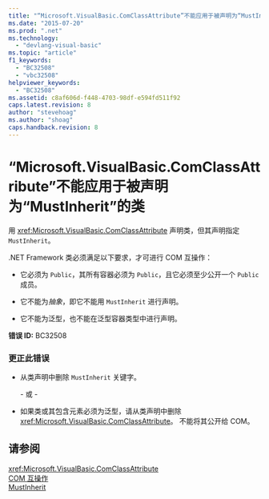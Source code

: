 ```yaml
---
title: "“Microsoft.VisualBasic.ComClassAttribute”不能应用于被声明为“MustInherit”的类 | Microsoft Docs"
ms.date: "2015-07-20"
ms.prod: ".net"
ms.technology: 
  - "devlang-visual-basic"
ms.topic: "article"
f1_keywords: 
  - "BC32508"
  - "vbc32508"
helpviewer_keywords: 
  - "BC32508"
ms.assetid: c8af606d-f448-4703-98df-e594fd511f92
caps.latest.revision: 8
author: "stevehoag"
ms.author: "shoag"
caps.handback.revision: 8
---
```

# “Microsoft.VisualBasic.ComClassAttribute”不能应用于被声明为“MustInherit”的类
用 <xref:Microsoft.VisualBasic.ComClassAttribute> 声明类，但其声明指定 `MustInherit`。  
  
 .NET Framework 类必须满足以下要求，才可进行 COM 互操作：  
  
-   它必须为 `Public`，其所有容器必须为 `Public`，且它必须至少公开一个 `Public` 成员。  
  
-   它不能为*抽象*，即它不能用 `MustInherit` 进行声明。  
  
-   它不能为泛型，也不能在泛型容器类型中进行声明。  
  
 **错误 ID:** BC32508  
  
### 更正此错误  
  
-   从类声明中删除 `MustInherit` 关键字。  
  
     \- 或 \-  
  
-   如果类或其包含元素必须为泛型，请从类声明中删除 <xref:Microsoft.VisualBasic.ComClassAttribute>。 不能将其公开给 COM。  
  
## 请参阅  
 <xref:Microsoft.VisualBasic.ComClassAttribute>   
 [COM 互操作](../../visual-basic/programming-guide/com-interop/index.md)   
 [MustInherit](../../visual-basic/language-reference/modifiers/mustinherit.md)